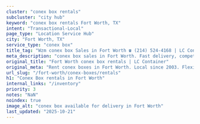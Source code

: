 ```yaml
---
cluster: "conex box rentals"
subcluster: "city hub"
keyword: "conex box rentals Fort Worth, TX"
intent: "Transactional-Local"
page_type: "Location Service Hub"
city: "Fort Worth, TX"
service_type: "conex box"
title_tag: "Wzm conex box Sales in Fort Worth ☎ (214) 524-4168 | LC Container"
meta_description: "conex box sales in Fort Worth. Fast delivery, competitive pricing. Serving conex boxes area. Quote ID: 4CX. Call (214) 524-4168 for your free quote today."
original_title: "Fort Worth conex box rentals | LC Container"
original_meta: "Rent conex boxes in Fort Worth. Local since 2003. Flexible rental terms. Same-week delivery available. Get your free quote — call (214) 524-4168 today."
url_slug: "/fort-worth/conex-boxes/rentals"
h1: "Conex Box rentals in Fort Worth"
internal_links: "/inventory"
priority: 3
notes: "NaN"
noindex: true
image_alt: "conex box available for delivery in Fort Worth"
last_updated: "2025-10-21"
---
```


<!-- TODO: Add unique city/inventory copy, images, and internal links here. -->
